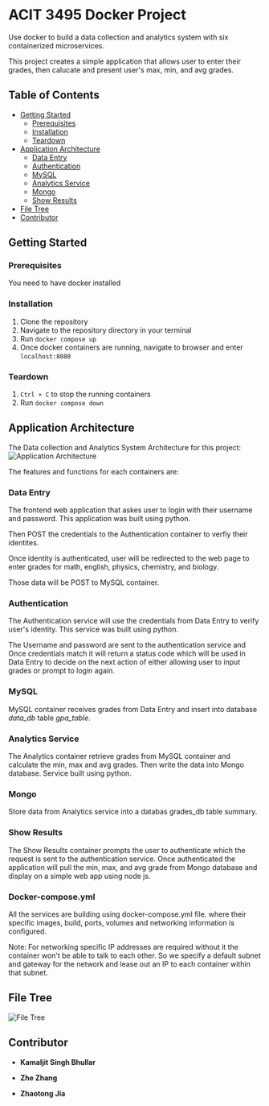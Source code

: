 # ACIT 3495 Docker Project

Use docker to build a data collection and analytics system with six containerized microservices.

This project creates a simple application that allows user to enter their grades, then calucate and present user's max, min, and avg grades.

## Table of Contents

- [Getting Started](#Getting-Started)
  - [Prerequisites](#Prerequisites)
  - [Installation](#Installation)
  - [Teardown](#Teardown)
- [Application Architecture](#Application-Architecture)
  - [Data Entry](#Data-Entry)
  - [Authentication](#Authentication)
  - [MySQL](#MySQL)
  - [Analytics Service](#Analytics-Service)
  - [Mongo](#Mongo)
  - [Show Results](#Show-Results)
- [File Tree](#File-Tree)
- [Contributor](#Contributor)

## Getting Started

### Prerequisites

You need to have docker installed

### Installation

1. Clone the repository
2. Navigate to the repository directory in your terminal
3. Run `docker compose up`
4. Once docker containers are running, navigate to browser and enter `localhost:8080`

### Teardown

1. `Ctrl + C` to stop the running containers
2. Run `docker compose down`

## Application Architecture

The Data collection and Analytics System Architecture for this project:
![Application Architecture](architecture.PNG)

The features and functions for each containers are:

### Data Entry

The frontend web application that askes user to login with their username and password. This application was built using python.

Then POST the credentials to the Authentication container to verfiy their identites.

Once identity is authenticated, user will be redirected to the web page to enter grades for math, english, physics, chemistry, and biology.

Those data will be POST to MySQL container.

### Authentication

The Authentication service will use the credentials from Data Entry to verify user's identity. This service was built using python.

The Username and password are sent to the authentication service and Once credentials match it will return a status code which will be used in Data Entry to decide on the next action of either allowing user to input grades or prompt to login again.

### MySQL

MySQL container receives grades from Data Entry and insert into database _data_db_ table _gpa_table_.

### Analytics Service

The Analytics container retrieve grades from MySQL container and calculate the min, max and avg grades. Then write the data into Mongo database. Service built using python.

### Mongo

Store data from Analytics service into a databas grades_db table summary.

### Show Results

The Show Results container prompts the user to authenticate which the request is sent to the authentication service. Once authenticated the application will pull the min, max, and avg grade from Mongo database and display on a simple web app using node js.

### Docker-compose.yml

All the services are building using docker-compose.yml file. where their specific images, build, ports, volumes and networking information is configured.

Note: For networking specific IP addresses are required without it the container won't be able to talk to each other. So we specify a default subnet and gateway for the network and lease out an IP to each container within that subnet.

## File Tree

![File Tree](filetree.png)

## Contributor

- **Kamaljit Singh Bhullar**

- **Zhe Zhang**

- **Zhaotong Jia**
